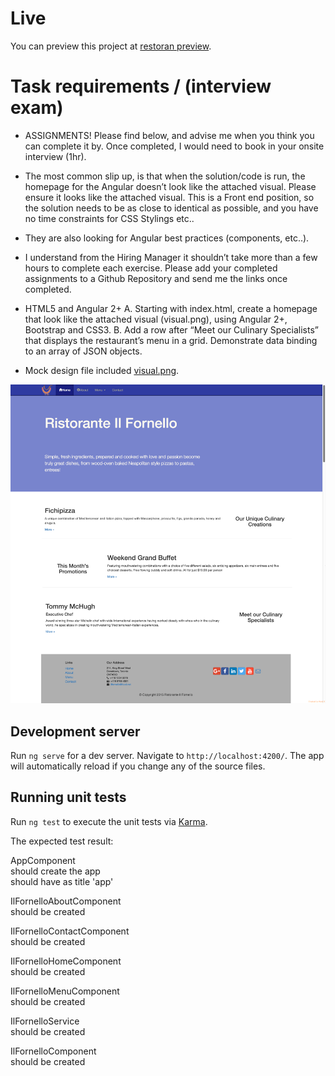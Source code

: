 # Live

You can preview this project at <a href="https://sergeymalykh.github.io/restoran/" target="_blank">restoran preview</a>.


# Task requirements / (interview exam)

- ASSIGNMENTS! Please find below, and advise me when you think you can complete it by. Once completed, I would need to book
  in your onsite interview (1hr).<br/>
- The most common slip up, is that when the solution/code is run, the homepage for the Angular doesn’t look like the attached
  visual. Please ensure it looks like the attached visual. This is a Front end position, so the solution needs to be as close
  to identical as possible, and you have no time constraints for CSS Stylings etc..<br/>
- They are also looking for Angular best practices (components, etc..).<br/>
- I understand from the Hiring Manager it shouldn’t take more than a few hours to complete each exercise. Please add your completed
  assignments to a Github Repository and send me the links once completed.<br/>
- HTML5 and Angular 2+ A. Starting with index.html, create a homepage that look like the attached visual (visual.png), using
  Angular 2+, Bootstrap and CSS3. B. Add a row after “Meet our Culinary Specialists” that displays the restaurant’s menu
  in a grid. Demonstrate data binding to an array of JSON objects.<br/>

- Mock design file included [visual.png](https://raw.githubusercontent.com/SergeyMalykh/restoran/master/visual.png).

<div>
  <img src="https://raw.githubusercontent.com/SergeyMalykh/restoran/master/visual.png">
</div>

## Development server

Run `ng serve` for a dev server. Navigate to `http://localhost:4200/`. The app will automatically reload if you change any of the source files.

## Running unit tests

Run `ng test` to execute the unit tests via [Karma](https://karma-runner.github.io).

The expected test result:

AppComponent<br/>
should create the app<br/>
should have as title 'app'<br/>

IlFornelloAboutComponent<br/>
should be created<br/>

IlFornelloContactComponent<br/>
should be created<br/>

IlFornelloHomeComponent<br/>
should be created<br/>

IlFornelloMenuComponent<br/>
should be created<br/>

IlFornelloService<br/>
should be created<br/>

IlFornelloComponent<br/>
should be created<br/>
